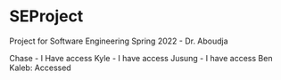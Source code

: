 # SEProject

Project for Software Engineering Spring 2022 - Dr. Aboudja

Chase - I Have access
Kyle - I have access
Jusung - I have access
Ben
Kaleb: Accessed

